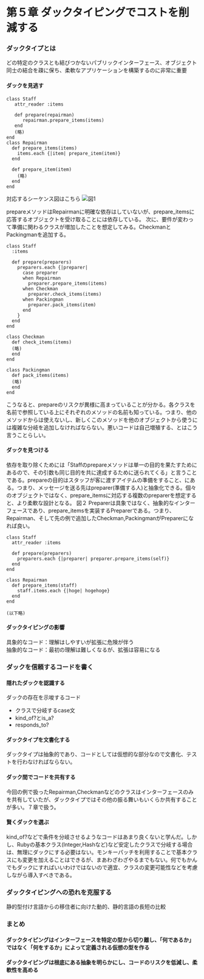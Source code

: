 # 第５章 ダックタイピングでコストを削減する

### ダックタイプとは
どの特定のクラスとも結びつかないパブリックインターフェース、オブジェクト同士の結合を疎に保ち、柔軟なアプリケーションを構築するのに非常に重要  

#### ダックを見逃す
~~~
class Staff
   attr_reader :items

   def prepare(repairman)
      repairman.prepare_items(items)
   end
   (略)
end
class Repairman
  def prepare_items(items)
    items.each {|item| prepare_item(item)}
  end

  def prepare_item(item)
    (略)
  end
end
~~~
対応するシーケンス図はこちら
![図1]()

prepareメソッドはRepairmanに明確な依存はしていないが、prepare_itemsに応答するオブジェクトを受け取ることには依存している。
次に、要件が変わって準備に関わるクラスが増加したことを想定してみる。CheckmanとPackingmanを追加する。

~~~
class Staff
  :items

  def prepare(preparers)
    preparers.each {|preparer|
      case preparer
      when Repairman
        preparer.prepare_items(items)
      when Checkman
        preparer.check_items(items)
      when Packingman
        preparer.pack_items(item)
      end
    }
  end
end

class Checkman
  def check_items(items)
  (略)
  end
end

class Packingman
  def pack_items(items)
  (略)
  end
end

~~~

こうなると、prepareのリスクが異様に高まっていることが分かる。各クラスを名前で参照している上にそれぞれのメソッドの名前も知っている。つまり、他のメソッドからは使えないし、新しくこのメソッドを他のオブジェクトから使うには複雑な分岐を追加しなければならない。悪いコードは自己増殖する、とはこう言うことらしい。

#### ダックを見つける

依存を取り除くためには「Staffのprepareメソッドは単一の目的を果たすためにあるので、その引数も同じ目的を共に達成するために送られてくる」と言うことである。prepareの目的はスタッフが客に渡すアイテムの準備をすること、にある。つまり、メッセージを送る先はpreparer(準備する人)と抽象化できる。個々のオブジェクトではなく、prepare_itemsに対応する複数のpreparerを想定すると、より柔軟な設計となる。
図２
Preparerは具象ではなく、抽象的なインターフェースであり、prepare_itemsを実装するPreparerである。つまり、Repairman、そして先の例で追加したCheckman,PackingmanがPreparerになれば良い。

~~~
class Staff
  attr_reader :items

  def prepare(preparers)
    preparers.each {|preparer| preparer.prepare_items(self)}
  end
end

class Repairman
  def prepare_items(staff)
    staff.items.each {|hoge| hogehoge}
  end
end

(以下略)
~~~

#### ダックタイピングの影響

具象的なコード：理解はしやすいが拡張に危険が伴う  
抽象的なコード：最初の理解は難しくなるが、拡張は容易になる

### ダックを信頼するコードを書く

#### 隠れたダックを認識する
ダックの存在を示唆するコード  
- クラスで分岐するcase文
- kind_of?とis_a?
- responds_to?

#### ダックタイプを文書化する
ダックタイプは抽象的であり、コードとしては仮想的な部分なので文書化、テストを行わなければならない。
#### ダック間でコードを共有する
今回の例で扱ったRepairman,Checkmanなどのクラスはインターフェースのみを共有していたが、ダックタイプではその他の振る舞いもいくらか共有することが多い。７章で扱う。
#### 賢くダックを選ぶ
kind_of?などで条件を分岐させるようなコードはあまり良くないと学んだ。しかし、Rubyの基本クラス(Integer,Hashなど)など安定したクラスで分岐する場合は、無理にダックにする必要はない。モンキーパッチを利用することで基本クラスにも変更を加えることはできるが、まあわざわざやるまでもない。何でもかんでもダックにすればいいわけではないので適宜、クラスの変更可能性などを考慮しながら導入すべきである。  

### ダックタイピングへの恐れを克服する
静的型付け言語からの移住者に向けた動的、静的言語の長短の比較  

### まとめ
#### ダックタイピングはインターフェースを特定の型から切り離し、「何であるか」ではなく「何をするか」によって定義される仮想の型を作る
#### ダックタイピングは根底にある抽象を明らかにし、コードのリスクを低減し、柔軟性を高める
